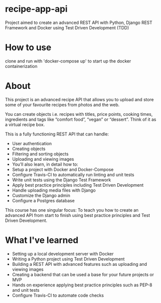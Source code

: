 # recipe-app-api
Project aimed to create an advanced REST API with Python, Django REST Framework and Docker using Test Driven Development (TDD)

# How to use
clone and run with 'docker-compose up' to start up the docker containerization

# About
This project is an advanced recipe API that allows you to upload and store some of your favourite recipes from photos and the web.

You can create objects i.e. recipes with titles, price points, cooking times, ingredients and tags like “comfort food”, “vegan” or “dessert”. Think of it as a virtual recipe box.

This is a fully functioning REST API that can handle:
  * User authentication
  * Creating objects
  * Filtering and sorting objects
  * Uploading and viewing images
  * You’ll also learn, in detail how to:
  * Setup a project with Docker and Docker-Compose
  * Configure Travis-CI to automatically run linting and unit tests
  * Write unit tests using the Django Test Framework
  * Apply best practice principles including Test Driven Development  
  * Handle uploading media files with Django
  * Customize the Django admin
  * Configure a Postgres database

This course has one singular focus: To teach you how to create an advanced API from start to finish using best practice principles and Test Driven Development.

# What I've learned
  * Setting up a local development server with Docker
  * Writing a Python project using Test Driven Development
  * Building a REST API with advanced features such as uploading and viewing images
  * Creating a backend that can be used a base for your future projects or MVP
  * Hands on experience applying best practice principles such as PEP-8 and unit tests
  * Configure Travis-CI to automate code checks